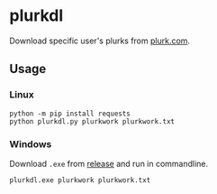 # plurkdl

Download specific user's plurks from [plurk.com](https://www.plurk.com).

## Usage

### Linux

```
python -m pip install requests
python plurkdl.py plurkwork plurkwork.txt
```

### Windows

Download `.exe` from [release](https://github.com/anemology/plurkdl/release) and run in commandline.

```
plurkdl.exe plurkwork plurkwork.txt
```
